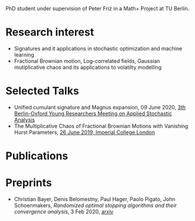 PhD student under supervision of Peter Friz in a Math+ Project at TU Berlin.

# Research interest
- Signatures and it applications in stochastic optimization and machine learning
- Fractional Brownian motion, Log-correlated fields, Gaussian mutiplicative chaos and its applications to volatilty modelling

# Selected Talks
- Unified cumulant signature and Magnus expansion, 09 June 2020, [3th Berlin-Oxford Young Researchers Meeting on Applied Stochastic Analysis](http://www.wias-berlin.de/workshops/YRM2020/)
- The Multiplicative Chaos of Fractional Brownian Motions with Vanishing Hurst Parameters, [26 June 2019, Imperial College London](https://www.imperial.ac.uk/events/96846/paul-hager-the-multiplicative-chaos-of-fractional-brownian-motions-with-vanishing-hurst-parameters/)

# Publications

# Preprints
- Christian Bayer, Denis Belomestny, Paul Hager, Paolo Pigato, John Schoenmakers, *Randomized optimal stopping algorithms and their convergence analysis*, 3 Feb 2020, [arxiv](https://arxiv.org/abs/2002.00816)
